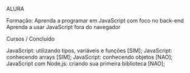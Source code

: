 ALURA

Formação: Aprenda a programar em JavaScript com foco no back-end
          Aprenda a usar JavaScript fora do navegador

Cursos / Concluído

JavaScript: utilizando tipos, variáveis e funções [SIM];
JavaScript: conhecendo arrays [SIM];
JavaScript: conhecendo objetos [NAO];
JavaScript com Node.js: criando sua primeira biblioteca [NAO];
